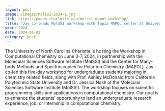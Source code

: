 ```yaml
---
layout: post
image: /images/Molssi-2024-1.jpg
link: https://pages.charlotte.edu/molssi-mapol-workshop/
title: "Jay co-leads MolSSI workshop with Tapia MAPOL center at University of North Carolina at Charlotte"
year: 2024
date: 2024-06-02
category: post
---
```

 The University of North Carolina Charlotte is hosting the Workshop in Computational Chemistry on June 3-7, 2024, in partnership with the Molecular Sciences Software Institute (MolSSI) and the Center for Many-body Methods and Spectroscopies for Polariton Chemistry (MAPOL). Jay co-led this five-day workshop for undergraduate students majoring in chemistry related fields, along with Prof. Ashley McDonald from California Polytechnic State University and Dr. Jessica Nash of the Molecular Sciences Software Institute (MolSSI). The workshop focuses on scientific programming skills and applications in computational chemistry. Our goal is to enhance the students’ opportunity to land an undergraduate research experience, job, or internship in computational chemistry.